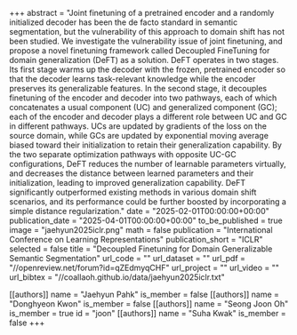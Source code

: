 +++
abstract = "Joint finetuning of a pretrained encoder and a randomly initialized decoder has been the de facto standard in semantic segmentation, but the vulnerability of this approach to domain shift has not been studied. We investigate the vulnerability issue of joint finetuning, and propose a novel finetuning framework called Decoupled FineTuning for domain generalization (DeFT) as a solution. DeFT operates in two stages. Its first stage warms up the decoder with the frozen, pretrained encoder so that the decoder learns task-relevant knowledge while the encoder preserves its generalizable features. In the second stage, it decouples finetuning of the encoder and decoder into two pathways, each of which concatenates a usual component (UC) and generalized component (GC); each of the encoder and decoder plays a different role between UC and GC in different pathways. UCs are updated by gradients of the loss on the source domain, while GCs are updated by exponential moving average biased toward their initialization to retain their generalization capability. By the two separate optimization pathways with opposite UC-GC configurations, DeFT reduces the number of learnable parameters virtually, and decreases the distance between learned parameters and their initialization, leading to improved generalization capability. DeFT significantly outperformed existing methods in various domain shift scenarios, and its performance could be further boosted by incorporating a simple distance regularization."
date = "2025-02-01T00:00:00+00:00"
publication_date = "2025-04-01T00:00:00+00:00"
to_be_published = true
image = "jaehyun2025iclr.png"
math = false
publication = "International Conference on Learning Representations"
publication_short = "ICLR"
selected = false
title = "Decoupled Finetuning for Domain Generalizable Semantic Segmentation"
url_code = ""
url_dataset = ""
url_pdf = "//openreview.net/forum?id=qZEdmyqCHF"
url_project = ""
url_video = ""
url_bibtex = "//coallaoh.github.io/data/jaehyun2025iclr.txt"

[[authors]]
    name = "Jaehyun Pahk"
    is_member = false
[[authors]]
    name = "Donghyeon Kwon"
    is_member = false
[[authors]]
    name = "Seong Joon Oh"
    is_member = true
    id = "joon"
[[authors]]
    name = "Suha Kwak"
    is_member = false
+++
